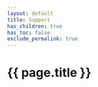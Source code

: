 ```yaml
---
layout: default
title: Support
has_children: true
has_toc: false
exclude_permalink: true
---
```


# {{ page.title }}
